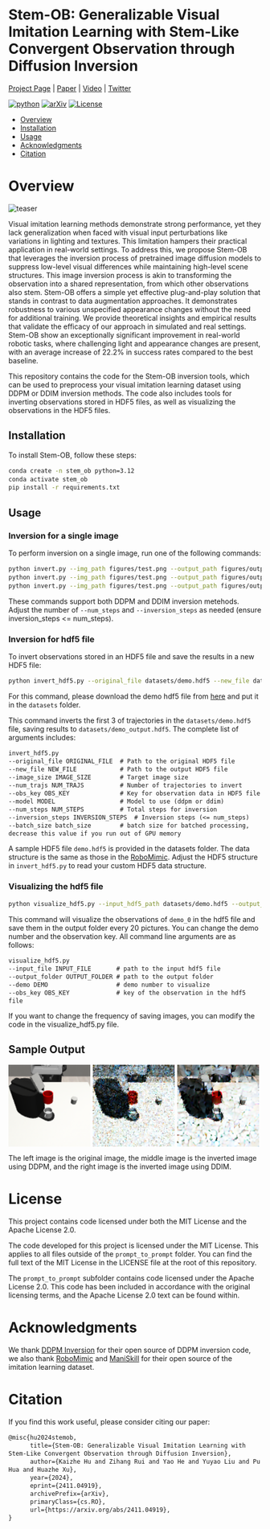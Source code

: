 
# Stem-OB: Generalizable Visual Imitation Learning with Stem-Like Convergent Observation through Diffusion Inversion

[Project Page](https://hukz18.github.io/Stem-OB/) | [Paper](https://arxiv.org/abs/2411.04919) | [Video](https://youtu.be/dgXJmaAETV0) | [Twitter](https://twitter.com/hkz222/status/1854780743685460235?s=19)

[![python](https://img.shields.io/badge/python-3.12-blue.svg)](https://www.python.org/downloads/release/python-3124/)
[![arXiv](https://img.shields.io/badge/arXiv-2411.04919-b31b1b.svg)](https://arxiv.org/abs/2411.04919)
[![License](https://img.shields.io/badge/License-MIT-green.svg)](https://github.com/hukz18/DeFog/blob/master/LICENSE)

- [Overview](#overview)
- [Installation](#installation)
- [Usage](#usage)
- [Acknowledgments](#acknowledgments)
- [Citation](#citation)

# Overview

![teaser](figures/stem_ob.png)

Visual imitation learning methods demonstrate strong performance, yet they lack generalization when faced with visual input perturbations like variations in lighting and textures. This limitation hampers their practical application in real-world settings. To address this, we propose Stem-OB that leverages the inversion process of pretrained image diffusion models to suppress low-level visual differences while maintaining high-level scene structures. This image inversion process is akin to transforming the observation into a shared representation, from which other observations also stem. Stem-OB offers a simple yet effective plug-and-play solution that stands in contrast to data augmentation approaches. It demonstrates robustness to various unspecified appearance changes without the need for additional training. We provide theoretical insights and empirical results that validate the efficacy of our approach in simulated and real settings. Stem-OB show an exceptionally significant improvement in real-world robotic tasks, where challenging light and appearance changes are present, with an average increase of 22.2% in success rates compared to the best baseline.

This repository contains the code for the Stem-OB inversion tools, which can be used to preprocess your visual imitation learning dataset using DDPM or DDIM inversion methods. The code also includes tools for inverting observations stored in HDF5 files, as well as visualizing the observations in the HDF5 files.

## Installation

To install Stem-OB, follow these steps:

```bash
conda create -n stem_ob python=3.12
conda activate stem_ob
pip install -r requirements.txt
```

## Usage
### Inversion for a single image
To perform inversion on a single image, run one of the following commands:

```bash
python invert.py --img_path figures/test.png --output_path figures/output.png --model ddpm # use DDPM, your output should look like figures/sample_ddpm.png
python invert.py --img_path figures/test.png --output_path figures/output.png --model ddim # use DDIM, your output should look like figures/sample_ddim.png
python invert.py --img_path figures/test.png --output_path figures/output.png --model ddpm --num_steps 50 --inversion_steps 10 # use DDPM with 50 total steps and 10 inversion steps
```
These commands support both DDPM and DDIM inversion metehods. Adjust the number of `--num_steps` and `--inversion_steps` as needed (ensure inversion_steps <= num_steps).

### Inversion for hdf5 file

To invert observations stored in an HDF5 file and save the results in a new HDF5 file:

```bash
python invert_hdf5.py --original_file datasets/demo.hdf5 --new_file datasets/demo_output.hdf5 --num_trajs 3 --obs_key base_camera
```
For this command, please download the demo hdf5 file from [here](https://drive.google.com/file/d/11UBiZ3SoHWjnlZ7jEtRwjSkcBLDRHuMG/view?usp=sharing) and put it in the `datasets` folder.

This command inverts the first 3 of trajectories in the `datasets/demo.hdf5` file, saving results to `datasets/demo_output.hdf5`. The complete list of arguments includes:
```
invert_hdf5.py 
--original_file ORIGINAL_FILE  # Path to the original HDF5 file
--new_file NEW_FILE            # Path to the output HDF5 file
--image_size IMAGE_SIZE        # Target image size
--num_trajs NUM_TRAJS          # Number of trajectories to invert
--obs_key OBS_KEY              # Key for observation data in HDF5 file
--model MODEL                  # Model to use (ddpm or ddim)
--num_steps NUM_STEPS          # Total steps for inversion
--inversion_steps INVERSION_STEPS  # Inversion steps (<= num_steps)
--batch_size batch_size        # batch size for batched processing, decrease this value if you run out of GPU memory
```
A sample HDF5 file `demo.hdf5` is provided in the datasets folder. The data structure is the same as those in the [RoboMimic](https://robomimic.github.io/docs/datasets/overview.html#dataset-structure). Adjust the HDF5 structure in `invert_hdf5.py` to read your custom HDF5 data structure.

### Visualizing the hdf5 file
```bash
python visualize_hdf5.py --input_hdf5_path datasets/demo.hdf5 --output_folder hdf5_images --demo demo_0 --obs_key base_camera
```
This command will visualize the observations of `demo_0` in the hdf5 file and save them in the output folder every 20 pictures. You can change the demo number and the observation key. All command line arguments are as follows:
```
visualize_hdf5.py 
--input_file INPUT_FILE       # path to the input hdf5 file
--output_folder OUTPUT_FOLDER # path to the output folder 
--demo DEMO                   # demo number to visualize
--obs_key OBS_KEY             # key of the observation in the hdf5 file

```
If you want to change the frequency of saving images, you can modify the code in the visualize_hdf5.py file.


## Sample Output

<div style="display: flex; justify-content: space-around;">
    <img src="figures/test.png" alt="Image 1" style="width: 200px;margin-right: 5px;"/>
    <img src="figures/sample_ddpm.png" alt="Image 2" style="width: 200px;margin-right: 5px;"/>
    <img src="figures/sample_ddim.png" alt="Image 3" style="width: 200px;margin-right: 5px;"/>
</div>

The left image is the original image, the middle image is the inverted image using DDPM, and the right image is the inverted image using DDIM.

# License

This project contains code licensed under both the MIT License and the Apache License 2.0.

The code developed for this project is licensed under the MIT License. This applies to all files outside of the `prompt_to_prompt` folder. You can find the full text of the MIT License in the LICENSE file at the root of this repository.

The `prompt_to_prompt` subfolder contains code licensed under the Apache License 2.0. This code has been included in accordance with the original licensing terms, and the Apache License 2.0 text can be found within.

# Acknowledgments
We thank [DDPM Inversion](https://github.com/inbarhub/DDPM_inversion) for their open source of DDPM inversion code, we also thank [RoboMimic](https://robomimic.github.io/) and [ManiSkill](https://www.maniskill.ai/home) for their open source of the imitation learning dataset.

# Citation
If you find this work useful, please consider citing our paper:

```
@misc{hu2024stemob,
      title={Stem-OB: Generalizable Visual Imitation Learning with Stem-Like Convergent Observation through Diffusion Inversion}, 
      author={Kaizhe Hu and Zihang Rui and Yao He and Yuyao Liu and Pu Hua and Huazhe Xu},
      year={2024},
      eprint={2411.04919},
      archivePrefix={arXiv},
      primaryClass={cs.RO},
      url={https://arxiv.org/abs/2411.04919}, 
}
```

